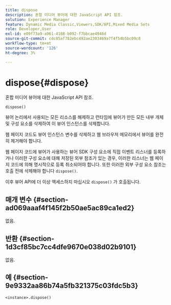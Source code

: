 ```yaml
---
title: dispose
description: 혼합 미디어 뷰어에 대한 JavaScript API 참조.
solution: Experience Manager
feature: Dynamic Media Classic,Viewers,SDK/API,Mixed Media Sets
role: Developer,User
exl-id: e09f73a9-a961-4188-b092-f7bbcae4946d
source-git-commit: cdc85af782ebc492ae2303469a7f4f54b5bc09c8
workflow-type: tm+mt
source-wordcount: '126'
ht-degree: 3%

---
```


# dispose{#dispose}

혼합 미디어 뷰어에 대한 JavaScript API 참조.

`dispose()`

뷰어 논리에서 사용되는 모든 리소스를 해제하고 런타임에 뷰어가 만든 모든 내부 개체 및 구성 요소를 삭제하여 이 뷰어 인스턴스를 삭제합니다.

웹 페이지 코드도 뷰어 인스턴스 변수를 삭제하고 웹 브라우저 메모리에서 뷰어를 완전히 제거해야 합니다.

웹 페이지 코드에 뷰어가 사용하는 뷰어 SDK 구성 요소에 직접 이벤트 리스너를 등록하거나 이러한 구성 요소에 대해 저장된 외부 참조가 있는 경우, 이러한 리스너는 웹 페이지 코드에 의해 명시적으로 등록 취소되어야 합니다. 또한 이러한 외부 구성 요소 참조는 호출 전에 삭제해야 합니다 `dispose()`.

이후 뷰어 API에 더 이상 액세스하지 마십시오 `dispose()` 가 호출됩니다.

## 매개 변수 {#section-ad069aaaf4f145f2b50ae5ac89ca1ed2}

없음.

## 반환 {#section-1d3cf85bc7cc4dfe9670e038d02b9101}

없음.

## 예 {#section-9e9332aa86b74a5fb321375c03fdc5b3}

```
<instance>.dispose()
```
